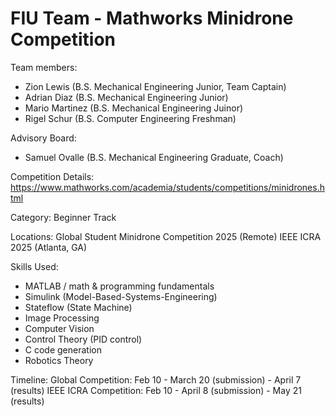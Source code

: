 # FIU Team - Mathworks Minidrone Competition

Team members:
- Zion Lewis (B.S. Mechanical Engineering Junior, Team Captain)
- Adrian Diaz (B.S. Mechanical Engineering Junior)
- Mario Martinez (B.S. Mechanical Engineering Juinor)
- Rigel Schur (B.S. Computer Engineering Freshman)

Advisory Board:
- Samuel Ovalle (B.S. Mechanical Engineering Graduate, Coach)

Competition Details:
https://www.mathworks.com/academia/students/competitions/minidrones.html

Category:
Beginner Track

Locations:
Global Student Minidrone Competition 2025 (Remote)
IEEE ICRA 2025 (Atlanta, GA)

Skills Used:
- MATLAB / math & programming fundamentals
- Simulink (Model-Based-Systems-Engineering)
- Stateflow (State Machine)
- Image Processing
- Computer Vision
- Control Theory (PID control)
- C code generation
- Robotics Theory

Timeline:
Global Competition: Feb 10 - March 20 (submission) - April 7 (results)
IEEE ICRA Competition: Feb 10 - April 8 (submission) - May 21 (results)

